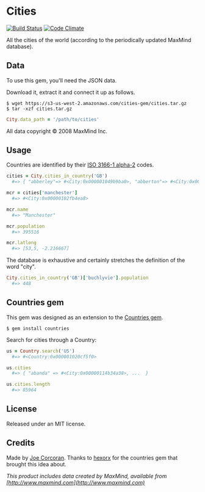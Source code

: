 # Cities

[![Build Status](https://travis-ci.org/joecorcoran/cities.png?branch=master)](https://travis-ci.org/joecorcoran/cities) [![Code Climate](https://codeclimate.com/github/joecorcoran/cities.png)](https://codeclimate.com/github/joecorcoran/cities)

All the cities of the world (according to the periodically updated MaxMind database).

## Data

To use this gem, you'll need the JSON data.

Download it, extract it and connect it up as follows.

```
$ wget https://s3-us-west-2.amazonaws.com/cities-gem/cities.tar.gz
$ tar -xzf cities.tar.gz
```

```ruby
City.data_path = '/path/to/cities'
```

All data copyright &copy; 2008 MaxMind Inc.

## Usage

Countries are identified by their [ISO 3166-1 alpha-2](http://en.wikipedia.org/wiki/ISO_3166-1_alpha-2) codes.

```ruby
cities = City.cities_in_country('GB')
  #=> { "abberley"=> #<City:0x000001049b9ba0>, "abberton"=> #<City:0x000001049b9b50>, ... }

mcr = cities['manchester']
  #=> #<City:0x00000102fb4ea8>

mcr.name
  #=> "Manchester"

mcr.population
  #=> 395516

mcr.latlong
  #=> [53,5, -2.216667]
```

The database is exhaustive and certainly stretches the definition of the word "city".

```ruby
City.cities_in_country('GB')['buchlyvie'].population
  #=> 448
```

## Countries gem

This gem was designed as an extension to the [Countries gem](https://github.com/hexorx/countries).

```
$ gem install countries
```

Search for cities through a Country:

```ruby
us = Country.search('US')
  #=> #<Country:0x000001020cf5f0>

us.cities
  #=> { "abanda" => #<City:0x00000114b34a38>, ...  }

us.cities.length
  #=> 85964
```

## License 

Released under an MIT license.

## Credits

Made by [Joe Corcoran](http://blog.joecorcoran.co.uk). Thanks to [hexorx](https://github.com/hexorx) for the countries gem that brought this idea about.

*This product includes data created by MaxMind, available from [http://www.maxmind.com](http://www.maxmind.com)*
